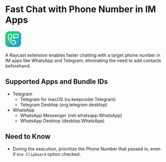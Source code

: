 # Fast Chat with Phone Number in IM Apps

<img src="./assets/logo.png" alt="Fast Chat with Phone Number in IM Apps" width="50" height="50">

A Raycast extension enables faster chatting with a target phone number in IM apps like WhatsApp and Telegram, eliminating the need to add contacts beforehand.

## Supported Apps and Bundle IDs

- Telegram
  - Telegram for macOS (ru.keepcoder.Telegram)
  - Telegram Desktop (org.telegram.desktop)
- WhatsApp
  - WhatsApp Messenger (net.whatsapp.WhatsApp)
  - WhatsApp Desktop (desktop.WhatsApp)

## Need to Know

- During the execution, prioritize the Phone Number that passed in, even if `Use Clipboard` option checked.
